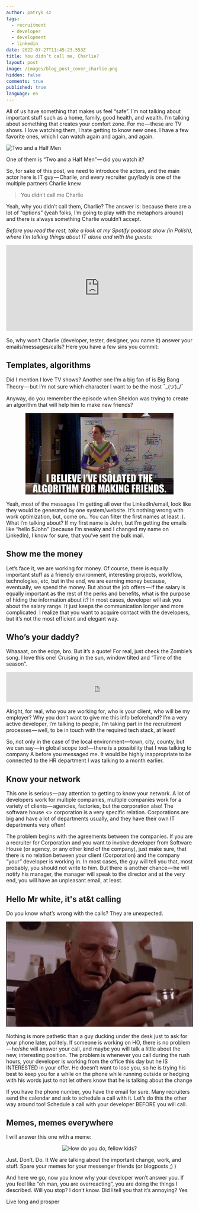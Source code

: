 ```yaml
---
author: patryk sz
tags:
  - recruitment
  - developer
  - development
  - linkedin
date: 2022-07-27T11:45:23.553Z
title: You didn’t call me, Charlie?
layout: post
image: /images/blog_post_cover_charlie.png
hidden: false
comments: true
published: true
language: en
---
```

All of us have something that makes us feel “safe”. I’m not talking about important stuff such as a home, family, good health, and wealth. I’m talking about something that creates your comfort zone. For me — these are TV shows. I love watching them, I hate getting to know new ones. I have a few favorite ones, which I can watch again and again, and again.

![Two and a Half Men](../../static/images/charlie-harper-czyli-charlie-sheen.jpeg "Charlie from \"Two and a Half Men\"")

One of them is “Two and a Half Men” — did you watch it?

So, for sake of this post, we need to introduce the actors, and the main actor here is IT guy — Charlie, and every recruiter guy/lady is one of the multiple partners Charlie knew

> You didn’t call me Charlie

Yeah, why you didn’t call them, Charlie? The answer is: because there are a lot of “options” (yeah folks, I’m going to play with the metaphors around) and there is always something Charlie wouldn’t accept.

*Before you read the rest, take a look at my Spotify podcast show (in Polish), where I’m talking things about IT alone and with the guests:*

<iframe style={{borderRadius: "12px"}} src="https://open.spotify.com/embed/show/1xrG8BF4Niv5uIzHvIn79q?utm_source=generator&theme=0" width="100%" height="232" frameBorder="0" allowfullscreen="" allow="autoplay; clipboard-write; encrypted-media; fullscreen; picture-in-picture"></iframe>

So, why won’t Charlie (developer, tester, designer, you name it) answer your emails/messages/calls? Here you have a few sins you commit:

## Templates, algorithms

Did I mention I love TV shows? Another one I’m a big fan of is Big Bang Theory — but I’m not sure which character I want to be the most ¯\_(ツ)\_/¯

Anyway, do you remember the episode when Sheldon was trying to create an algorithm that will help him to make new friends?

<center>

![Sheldon isolated the algorithm for making friends](../../static/images/c7ecddcd-e526-4d45-ad3d-bbc8d8ee7061_text.gif "Sheldon isolated the algorithm for making friends / Big Bang Theory")

</center>

Yeah, most of the messages I’m getting all over the LinkedIn/email, look like they would be generated by one system/website. It’s nothing wrong with work optimization, but, come on.. You can filter the first names at least :). What I’m talking about? If my first name is John, but I’m getting the emails like “hello $John” (because I’m sneaky and I changed my name on LinkedIn), I know for sure, that you’ve sent the bulk mail.

## Show me the money

Let’s face it, we are working for money. Of course, there is equally important stuff as a friendly environment, interesting projects, workflow, technologies, etc, but in the end, we are earning money because, eventually, we spend the money.
But about the job offers — if the salary is equally important as the rest of the perks and benefits, what is the purpose of hiding the information about it? In most cases, developer will ask you about the salary range. It just keeps the communication longer and more complicated. I realize that you want to acquire contact with the developers, but it’s not the most efficient and elegant way.

## Who’s your daddy?

Whaaaat, on the edge, bro. But it’s a quote! For real, just check the Zombie’s song. I love this one! Cruising in the sun, window tilted and “Time of the season”.

<iframe style={{borderRadius: "12px"}} src="https://open.spotify.com/embed/track/5AJrhrwz4oSZX2PwwV4qrN?utm_source=generator" width="100%" height="80" frameBorder="0" allowfullscreen="" allow="autoplay; clipboard-write; encrypted-media; fullscreen; picture-in-picture"></iframe>

Alright, for real, who you are working for, who is your client, who will be my employer? Why you don’t want to give me this info beforehand? I’m a very active developer, I’m talking to people, I’m taking part in the recruitment processes — well, to be in touch with the required tech stack, at least!

So, not only in the case of the local environment — town, city, county, but we can say — in global scope too! — there is a possibility that I was talking to company A before you messaged me. It would be highly inappropriate to be connected to the HR department I was talking to a month earlier.

## Know your network

This one is serious — pay attention to getting to know your network. A lot of developers work for multiple companies, multiple companies work for a variety of clients — agencies, factories, but the corporation also! The software house \<\> corporation is a very specific relation. Corporations are big and have a lot of departments usually, and they have their own IT departments very often!

The problem begins with the agreements between the companies. If you are a recruiter for Corporation and you want to involve developer from Software House (or agency, or any other kind of the company), just make sure, that there is no relation between your client (Corporation) and the company “your” developer is working in. In most cases, the guy will tell you that, most probably, you should not write to him. But there is another chance — he will notify his manager, the manager will speak to the director and at the very end, you will have an unpleasant email, at least.

## Hello Mr white, it's at&t calling

Do you know what’s wrong with the calls? They are unexpected. 

<center>

![Walter white phonecall](../../static/images/walter-white.gif "Walter white phonecall / Breaking Bad")

</center>

Nothing is more pathetic than a guy ducking under the desk just to ask for your phone later, politely. If someone is working on HO, there is no problem — he/she will answer your call, and maybe you will talk a little about the new, interesting position. The problem is whenever you call during the rush hours, your developer is working from the office this day but he IS INTERESTED in your offer. He doesn’t want to lose you, so he is trying his best to keep you for a while on the phone while running outside or hedging with his words just to not let others know that he is talking about the change

If you have the phone number, you have the email for sure. Many recruiters send the calendar and ask to schedule a call with it. Let’s do this the other way around too! Schedule a call with your developer BEFORE you will call.

## Memes, memes everywhere

I will answer this one with a meme:

<center>

![How do you do, fellow kids?](../../static/images/how-do-you-do-fellow-kids-steve-buscemi.gif "How do you do, fellow kids? / 30 rock")

</center>

Just. Don’t. Do. It
We are talking about the important change, work, and stuff. Spare your memes for your messenger friends (or blogposts ;) )


And here we go, now you know why your developer won’t answer you. If you feel like “oh man, you are overreacting”, you are doing the things I described. Will you stop? I don’t know. Did I tell you that it’s annoying? Yes


Live long and prosper
